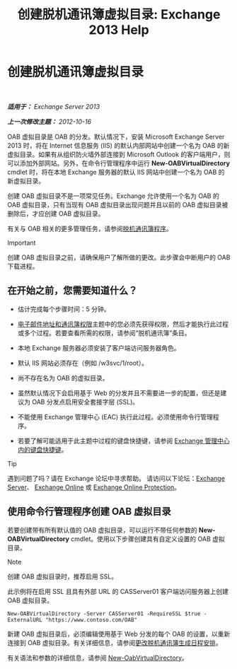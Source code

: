 ﻿---
title: '创建脱机通讯簿虚拟目录: Exchange 2013 Help'
TOCTitle: 创建脱机通讯簿虚拟目录
ms:assetid: 2c70e21f-2b12-414a-9e8c-65634a767c72
ms:mtpsurl: https://technet.microsoft.com/zh-cn/library/Aa996917(v=EXCHG.150)
ms:contentKeyID: 50490126
ms.date: 01/11/2018
mtps_version: v=EXCHG.150
ms.translationtype: HT
---

# 创建脱机通讯簿虚拟目录

 

_**适用于：** Exchange Server 2013_

_**上一次修改主题：** 2012-10-16_

OAB 虚拟目录是 OAB 的分发。默认情况下，安装 Microsoft Exchange Server 2013 时，将在 Internet 信息服务 (IIS) 的默认内部网站中创建一个名为 OAB 的新虚拟目录。如果有从组织防火墙外部连接到 Microsoft Outlook 的客户端用户，则可以添加外部网站。另外，在命令行管理程序中运行 **New-OABVirtualDirectory** cmdlet 时，将在本地 Exchange 服务器的默认 IIS 网站中创建一个名为 OAB 的新虚拟目录。

创建 OAB 虚拟目录不是一项常见任务。Exchange 允许使用一个名为 OAB 的 OAB 虚拟目录，只有当现有 OAB 虚拟目录出现问题并且以前的 OAB 虚拟目录被删除后，才应创建 OAB 虚拟目录。

有关与 OAB 相关的更多管理任务，请参阅[脱机通讯簿程序](offline-address-book-procedures-exchange-2013-help.md)。

> [!IMPORTANT]  
> 创建 OAB 虚拟目录之前，请确保用户了解所做的更改。此步骤会中断用户的 OAB 下载进程。


## 在开始之前，您需要知道什么？

  - 估计完成每个步骤时间：5 分钟。

  - [电子邮件地址和通讯簿权限](email-address-and-address-book-permissions-exchange-2013-help.md)主题中的您必须先获得权限，然后才能执行此过程或多个过程。若要查看所需的权限，请参阅“脱机通讯簿”条目。

  - 本地 Exchange 服务器必须安装了客户端访问服务器角色。

  - 默认 IIS 网站必须存在（例如 /w3svc/1/root）。

  - 尚不存在名为 OAB 的虚拟目录。

  - 虽然默认情况下会启用基于 Web 的分发并且不需要进一步的配置，但还是建议为 OAB 分发点启用安全套接字层 (SSL)。

  - 不能使用 Exchange 管理中心 (EAC) 执行此过程。必须使用命令行管理程序。

  - 若要了解可能适用于此主题中过程的键盘快捷键，请参阅 [Exchange 管理中心内的键盘快捷键](keyboard-shortcuts-in-the-exchange-admin-center-exchange-online-protection-help.md)。

> [!TIP]  
> 遇到问题了吗？请在 Exchange 论坛中寻求帮助。 请访问以下论坛：<a href="https://go.microsoft.com/fwlink/p/?linkid=60612">Exchange Server</a>、 <a href="https://go.microsoft.com/fwlink/p/?linkid=267542">Exchange Online</a> 或 <a href="https://go.microsoft.com/fwlink/p/?linkid=285351">Exchange Online Protection</a>。


## 使用命令行管理程序创建 OAB 虚拟目录

若要创建带有所有默认值的 OAB 虚拟目录，可以运行不带任何参数的 **New-OABVirtualDirectory** cmdlet。使用以下步骤创建具有自定义设置的 OAB 虚拟目录。

> [!NOTE]  
> 创建 OAB 虚拟目录时，推荐启用 SSL。


此示例将在启用 SSL 且具有外部 URL 的 CASServer01 客户端访问服务器上创建 OAB 虚拟目录。

    New-OABVirtualDirectory -Server CASServer01 -RequireSSL $true -ExternalURL "https://www.contoso.com/OAB"

新建 OAB 虚拟目录后，必须编辑使用基于 Web 分发的每个 OAB 的设置，以重新连接到 OAB 虚拟目录。有关详细信息，请参阅[更改脱机通讯簿生成日程安排](change-the-offline-address-book-generation-schedule-exchange-2013-help.md)。

有关语法和参数的详细信息，请参阅 [New-OabVirtualDirectory](https://technet.microsoft.com/zh-cn/library/bb123735\(v=exchg.150\))。

